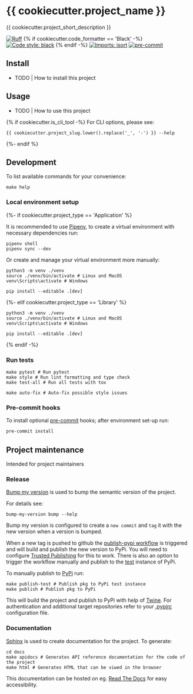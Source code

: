 # {{ cookiecutter.project_name }}

{{ cookiecutter.project_short_description }}

[![Ruff](https://img.shields.io/endpoint?url=https://raw.githubusercontent.com/charliermarsh/ruff/main/assets/badge/v2.json)](https://github.com/astral-sh/ruff)
{% if cookiecutter.code_formatter == 'Black' -%}
[![Code style: black](https://img.shields.io/badge/code%20style-black-000000.svg)](https://github.com/psf/black)
{% endif -%}
[![Imports: isort](https://img.shields.io/badge/%20imports-isort-%231674b1?style=flat&labelColor=ef8336)](https://pycqa.github.io/isort/)
[![pre-commit](https://img.shields.io/badge/pre--commit-enabled-brightgreen?logo=pre-commit)](https://github.com/pre-commit/pre-commit)

## Install

- TODO | How to install this project

## Usage

- TODO | How to use this project

{% if cookiecutter.is_cli_tool -%}
For CLI options, please see:

```shell
{{ cookiecutter.project_slug.lower().replace('_', '-') }} --help
```
{%- endif %}

## Development

To list available commands for your convenience:

```shell
make help
```

### Local environment setup
{%- if cookiecutter.project_type == 'Application' %}

It is recommended to use [Pipenv](https://pipenv.pypa.io/en/latest/index.html),
to create a virtual environment with necessary dependencies run:

```shell
pipenv shell
pipenv sync --dev
```

Or create and manage your virtual environment more manually:

```shell
python3 -m venv ./venv
source ./venv/bin/activate # Linux and MacOS
venv\Scripts\activate # Windows

pip install --editable .[dev]
```
{%- elif cookiecutter.project_type == 'Library' %}

```shell
python3 -m venv ./venv
source ./venv/bin/activate # Linux and MacOS
venv\Scripts\activate # Windows

pip install --editable .[dev]
```

{% endif -%}

### Run tests

```shell
make pytest # Run pytest
make style # Run lint formatting and type check
make test-all # Run all tests with tox

make auto-fix # Auto-fix possible style issues
```

### Pre-commit hooks

To install optional [pre-commit](https://pre-commit.com/) hooks; after
environment set-up run:

```bash
pre-commit install
```

## Project maintenance

Intended for project maintainers

### Release

[Bump my version](https://callowayproject.github.io/bump-my-version/) is used
to bump the semantic version of the project.

For details see:

```shell
bump-my-version bump --help
```

Bump my version is configured to create a `new commit` and `tag` it with the
new version when a version is bumped.

When a new tag is pushed to github the
[publish-pypi workflow](./.github/workflows/publish-pypi.yaml) is triggered and
will build and publish the new version to PyPi. You will need to configure
[Trusted Publishing](https://docs.pypi.org/trusted-publishers/) for this to
work. There is also an option to trigger the workflow manually and publish to
the [test](https://test.pypi.org/) instance of PyPi.

To manually publish to [PyPi](https://pypi.org/) run:

```shell
make publish-test # Publish pkg to PyPi test instance
make publish # Publish pkg to PyPi
```

This will build the project and publish to PyPi with help of
[Twine](https://twine.readthedocs.io/en/stable/). For authentication and
additional target repositories refer to your
[.pypirc](https://packaging.python.org/en/latest/specifications/pypirc/)
configuration file.

### Documentation

[Sphinx](https://www.sphinx-doc.org/) is used to create documentation for the
project. To generate:

```shell
cd docs
make apidocs # Generates API reference documentation for the code of the project
make html # Generates HTML that can be viwed in the browser
```

This documentation can be hosted on eg. [Read The
Docs](https://about.readthedocs.com/) for easy accessibility.
